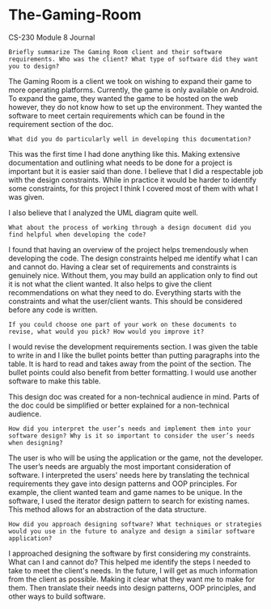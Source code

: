 # The-Gaming-Room
CS-230 Module 8 Journal 


`Briefly summarize The Gaming Room client and their software requirements. Who was the client? What type of software did they want you to design?` 

The Gaming Room is a client we took on wishing to expand their game to more operating platforms. Currently, the game is only available on Android. To expand the game, they wanted the game to be hosted on the web however, they do not know how to set up the    	environment. They wanted the software to meet certain requirements which can be found in the requirement section of the doc.  

   

`What did you do particularly well in developing this documentation?`

This was the first time I had done anything like this. Making extensive documentation and outlining what needs to be done for a project is important but it is easier said than done. I believe that I did a respectable job with the design constraints. While in practice it would be harder to identify some constraints, for this project I think I covered most of them with what I was given.  

I also believe that I analyzed the UML diagram quite well. 

   

`What about the process of working through a design document did you find helpful when developing the code?`

I found that having an overview of the project helps tremendously when developing the code. The design constraints helped me identify what I can and cannot do. Having a clear set of requirements and constraints is genuinely nice. Without them, you may build an application only to find out it is not what the client wanted. It also helps to give the client recommendations on what they need to do. Everything starts with the constraints and what the user/client wants. This should be considered before any code is written. 

   

`If you could choose one part of your work on these documents to revise, what would you pick? How would you improve it?`

I would revise the development requirements section. I was given the table to write in and I like the bullet points better than putting paragraphs into the table. It is hard to read and takes away from the point of the section. The bullet points could also benefit from better formatting. I would use another software to make this table.  

This design doc was created for a non-technical audience in mind. Parts of the doc could be simplified or better explained for a non-technical audience.  

   

`How did you interpret the user’s needs and implement them into your software design? Why is it so important to consider the user’s needs when designing?`  

The user is who will be using the application or the game, not the developer. The user’s needs are arguably the most important consideration of software. I interpreted the users' needs here by translating the technical requirements they gave into design patterns and OOP principles. For example, the client wanted team and game names to be unique. In the software, I used the iterator design pattern to search for existing names. This method allows for an abstraction of the data structure.  

   

   

`How did you approach designing software? What techniques or strategies would you use in the future to analyze and design a similar software application?` 

I approached designing the software by first considering my constraints. What can I and cannot do?  This helped me identify the steps I needed to take to meet the client's needs. In the future, I will get as much information from the client as possible. Making it clear what they want me to make for them. Then translate their needs into design patterns, OOP principles, and other ways to build software. 
